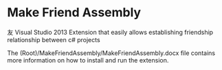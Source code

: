 ﻿Make Friend Assembly
====================

友 Visual Studio 2013 Extension that easily allows establishing friendship relationship between c# projects

The (Root)/MakeFriendAssembly/MakeFriendAssembly.docx file contains more information on how to install and run the extension. 
